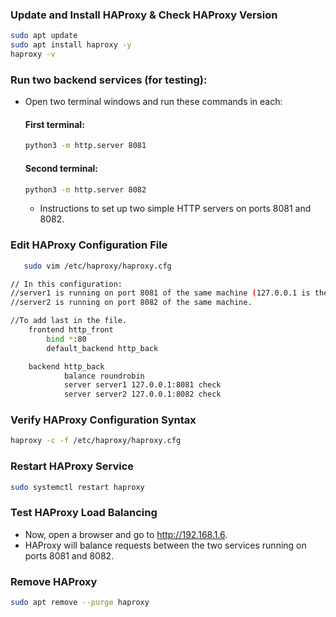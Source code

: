 ### Update and Install HAProxy & Check HAProxy Version
```sh
sudo apt update
sudo apt install haproxy -y
haproxy -v
```

### Run two backend services (for testing):
- Open two terminal windows and run these commands in each:

	#### First terminal:
	```sh
	python3 -m http.server 8081
	```
	#### Second terminal:
	```sh
	python3 -m http.server 8082
	```
	- Instructions to set up two simple HTTP servers on ports 8081 and 8082.

### Edit HAProxy Configuration File  
```sh
   sudo vim /etc/haproxy/haproxy.cfg
```

```sh	
// In this configuration:
//server1 is running on port 8081 of the same machine (127.0.0.1 is the loopback IP).
//server2 is running on port 8082 of the same machine.

//To add last in the file.
	frontend http_front
	    bind *:80
	    default_backend http_back

	backend http_back
    	    balance roundrobin
    	    server server1 127.0.0.1:8081 check
            server server2 127.0.0.1:8082 check

```

            
### Verify HAProxy Configuration Syntax
```sh
haproxy -c -f /etc/haproxy/haproxy.cfg
```

### Restart HAProxy Service
```sh
sudo systemctl restart haproxy
```

### Test HAProxy Load Balancing
- Now, open a browser and go to http://192.168.1.6. 
- HAProxy will balance requests between the two services running on ports 8081 and 8082.
	
### Remove HAProxy
```sh
sudo apt remove --purge haproxy
```
